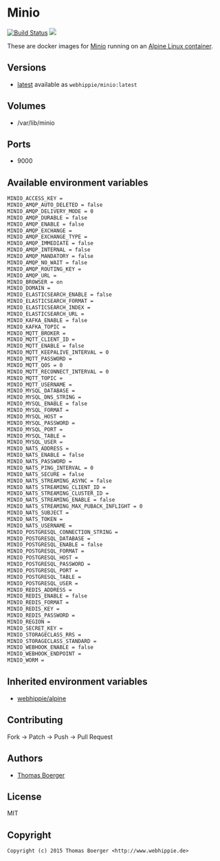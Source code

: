 # Minio

[![Build Status](https://cloud.drone.io/api/badges/dockhippie/minio/status.svg)](https://cloud.drone.io/dockhippie/minio)
[![](https://images.microbadger.com/badges/image/webhippie/minio.svg)](https://microbadger.com/images/webhippie/minio "Get your own image badge on microbadger.com")

These are docker images for [Minio](https://github.com/minio/minio) running on an [Alpine Linux container](https://registry.hub.docker.com/u/webhippie/alpine/).


## Versions

* [latest](./latest) available as `webhippie/minio:latest`


## Volumes

* /var/lib/minio


## Ports

* 9000


## Available environment variables

```bash
MINIO_ACCESS_KEY =
MINIO_AMQP_AUTO_DELETED = false
MINIO_AMQP_DELIVERY_MODE = 0
MINIO_AMQP_DURABLE = false
MINIO_AMQP_ENABLE = false
MINIO_AMQP_EXCHANGE =
MINIO_AMQP_EXCHANGE_TYPE =
MINIO_AMQP_IMMEDIATE = false
MINIO_AMQP_INTERNAL = false
MINIO_AMQP_MANDATORY = false
MINIO_AMQP_NO_WAIT = false
MINIO_AMQP_ROUTING_KEY =
MINIO_AMQP_URL =
MINIO_BROWSER = on
MINIO_DOMAIN =
MINIO_ELASTICSEARCH_ENABLE = false
MINIO_ELASTICSEARCH_FORMAT =
MINIO_ELASTICSEARCH_INDEX =
MINIO_ELASTICSEARCH_URL =
MINIO_KAFKA_ENABLE = false
MINIO_KAFKA_TOPIC =
MINIO_MQTT_BROKER =
MINIO_MQTT_CLIENT_ID =
MINIO_MQTT_ENABLE = false
MINIO_MQTT_KEEPALIVE_INTERVAL = 0
MINIO_MQTT_PASSWORD =
MINIO_MQTT_QOS = 0
MINIO_MQTT_RECONNECT_INTERVAL = 0
MINIO_MQTT_TOPIC =
MINIO_MQTT_USERNAME =
MINIO_MYSQL_DATABASE =
MINIO_MYSQL_DNS_STRING =
MINIO_MYSQL_ENABLE = false
MINIO_MYSQL_FORMAT =
MINIO_MYSQL_HOST =
MINIO_MYSQL_PASSWORD =
MINIO_MYSQL_PORT =
MINIO_MYSQL_TABLE =
MINIO_MYSQL_USER =
MINIO_NATS_ADDRESS =
MINIO_NATS_ENABLE = false
MINIO_NATS_PASSWORD =
MINIO_NATS_PING_INTERVAL = 0
MINIO_NATS_SECURE = false
MINIO_NATS_STREAMING_ASYNC = false
MINIO_NATS_STREAMING_CLIENT_ID =
MINIO_NATS_STREAMING_CLUSTER_ID =
MINIO_NATS_STREAMING_ENABLE = false
MINIO_NATS_STREAMING_MAX_PUBACK_INFLIGHT = 0
MINIO_NATS_SUBJECT =
MINIO_NATS_TOKEN =
MINIO_NATS_USERNAME =
MINIO_POSTGRESQL_CONNECTION_STRING =
MINIO_POSTGRESQL_DATABASE =
MINIO_POSTGRESQL_ENABLE = false
MINIO_POSTGRESQL_FORMAT =
MINIO_POSTGRESQL_HOST =
MINIO_POSTGRESQL_PASSWORD =
MINIO_POSTGRESQL_PORT =
MINIO_POSTGRESQL_TABLE =
MINIO_POSTGRESQL_USER =
MINIO_REDIS_ADDRESS =
MINIO_REDIS_ENABLE = false
MINIO_REDIS_FORMAT =
MINIO_REDIS_KEY =
MINIO_REDIS_PASSWORD =
MINIO_REGION =
MINIO_SECRET_KEY =
MINIO_STORAGECLASS_RRS =
MINIO_STORAGECLASS_STANDARD =
MINIO_WEBHOOK_ENABLE = false
MINIO_WEBHOOK_ENDPOINT =
MINIO_WORM =
```


## Inherited environment variables

* [webhippie/alpine](https://github.com/dockhippie/alpine#available-environment-variables)


## Contributing

Fork -> Patch -> Push -> Pull Request


## Authors

* [Thomas Boerger](https://github.com/tboerger)


## License

MIT


## Copyright

```
Copyright (c) 2015 Thomas Boerger <http://www.webhippie.de>
```
